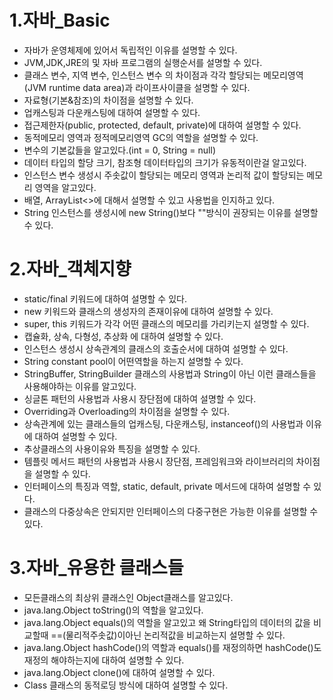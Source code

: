 # 1.자바_Basic
* 자바가 운영체제에 있어서 독립적인 이유를 설명할 수 있다.
* JVM,JDK,JRE의 및 자바 프로그램의 실행순서를 설명할 수 있다.
* 클래스 변수, 지역 변수, 인스턴스 변수 의 차이점과 각각 할당되는 메모리영역(JVM runtime data area)과 라이프사이클을 설명할 수 있다.
* 자료형(기본&참조)의 차이점을 설명할 수 있다.
* 업캐스팅과 다운캐스팅에 대하여 설명할 수 있다.
* 접근제한자(public, protected, default, private)에 대하여 설명할 수 있다.
* 동적메모리 영역과 정적메모리영역 GC의 역할을 설명할 수 있다.
* 변수의 기본값들을 알고있다.(int = 0, String = null)
* 데이터 타입의 할당 크기, 참조형 데이터타입의 크기가 유동적이란걸 알고있다.
* 인스턴스 변수 생성시 주솟값이 할당되는 메모리 영역과 논리적 값이 할당되는 메모리 영역을 알고있다.
* 배열, ArrayList<>에 대해서 설명할 수 있고 사용법을 인지하고 있다.
* String 인스턴스를 생성시에 new String()보다 ""방식이 권장되는 이유를 설명할 수 있다.

# 2.자바_객체지향
* static/final 키워드에 대하여 설명할 수 있다.
* new 키워드와 클래스의 생성자의 존재이유에 대하여 설명할 수 있다.
* super, this 키워드가 각각 어떤 클래스의 메모리를 가리키는지 설명할 수 있다.
* 캡슐화, 상속, 다형성, 추상화 에 대하여 설명할 수 있다.
* 인스턴스 생성시 상속관계의 클래스의 호출순서에 대하여 설명할 수 있다.
* String constant pool이 어떤역할을 하는지 설명할 수 있다.
* StringBuffer, StringBuilder 클래스의 사용법과 String이 아닌 이런 클래스들을 사용해야하는 이유를 알고있다.
* 싱글톤 패턴의 사용법과 사용시 장단점에 대하여 설명할 수 있다.
* Overriding과 Overloading의 차이점을 설명할 수 있다.
* 상속관계에 있는 클래스들의 업캐스팅, 다운캐스팅, instanceof()의 사용법과 이유 에 대하여 설명할 수 있다.
* 추상클래스의 사용이유와 특징을 설명할 수 있다.
* 템플릿 메서드 패턴의 사용법과 사용시 장단점, 프레임워크와 라이브러리의 차이점을 설명할 수 있다.
* 인터페이스의 특징과 역할, static, default, private 메서드에 대하여 설명할 수 있다.
* 클래스의 다중상속은 안되지만 인터페이스의 다중구현은 가능한 이유를 설명할 수 있다.

# 3.자바_유용한 클래스들
* 모든클래스의 최상위 클래스인 Object클래스를 알고있다.
* java.lang.Object toString()의 역할을 알고있다.
* java.lang.Object equals()의 역할을 알고있고 왜 String타입의 데이터의 값을 비교할때 ==(물리적주솟값)이아닌 논리적값을 비교하는지 설명할 수 있다.
* java.lang.Object hashCode()의 역할과 equals()를 재정의하면 hashCode()도 재정의 해야하는지에 대하여 설명할 수 있다.
* java.lang.Object clone()에 대하여 설명할 수 있다.
* Class 클래스의 동적로딩 방식에 대하여 설명할 수 있다.

